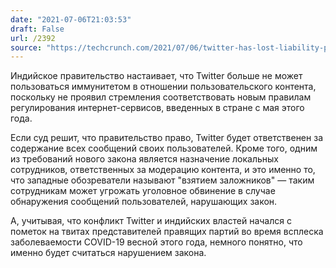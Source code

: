 ```yaml
---
date: "2021-07-06T21:03:53"
draft: False
url: /2392
source: "https://techcrunch.com/2021/07/06/twitter-has-lost-liability-protection-in-india-government-says/"
---
```


Индийское правительство настаивает, что Twitter больше не может пользоваться иммунитетом в отношении пользовательского контента, поскольку не проявил стремления соответствовать новым правилам регулирования интернет-сервисов, введенных в стране с мая этого года.

Если суд решит, что правительство право, Twitter будет ответственен за содержание всех сообщений своих пользователей. Кроме того, одним из требований нового закона является назначение локальных сотрудников, ответственных за модерацию контента, и это именно то, что западные обозреватели называют "взятием заложников" — таким сотрудникам может угрожать уголовное обвинение в случае обнаружения сообщений пользователей, нарушающих закон.

А, учитывая, что конфликт Twitter и индийских властей начался с пометок на твитах представителей правящих партий во время всплеска заболеваемости COVID-19 весной этого года, немного понятно, что именно будет считаться нарушением закона.
